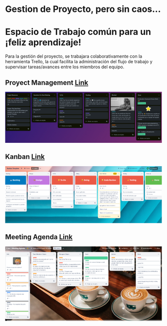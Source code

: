 # Gestion de Proyecto, pero sin caos...
# Espacio de Trabajo común para un ¡feliz aprendizaje!

Para la gestión del proyecto, se trabajara colaborativamente con la herramienta Trello, la cual facilita la administración del flujo de trabajo y supervisar tareas/avances entre los miembros del equipo. 

## Proyect Management [Link](https://trello.com/invite/b/rCZs4Ac4/ATTI7b5843cd5ec659e04b4611503d930bb5EDD20104/project-management)

<p align="center">
  <img src="https://github.com/NoeliaFerrero/Proyecto_MentoriaFAMAF_2023/blob/bc7b670eb33ee1282770559e9b05dd515d50aee3/Trello/proyect%20managenent_ok.png">
</p>
</div>

## Kanban [Link](https://trello.com/invite/b/20FMT9Uj/ATTI7023030c20aacc0c04ae4a564d5a89c4BEDB1440/kanban-template)

<p align="center">
  <img src="https://github.com/NoeliaFerrero/Proyecto_MentoriaFAMAF_2023/blob/83eb100718b887056664a42b37a609893afea00b/Trello/kanban.png">
</p>
</div>

## Meeting Agenda [Link](https://trello.com/invite/b/DyjIUsgV/ATTId03f95955ec183716712c9a576ad1c95C87F5253/1-on-1-meeting-agenda)

<p align="center">
  <img src="https://github.com/NoeliaFerrero/Proyecto_MentoriaFAMAF_2023/blob/b8ecfa3efd323c85e999afa0d21563b5d6759fdd/Trello/meeting%20agenda.png">
</p>
</div>





